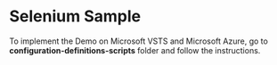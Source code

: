 # Selenium Sample

To implement the Demo on Microsoft VSTS and Microsoft Azure, go to **configuration-definitions-scripts** folder and follow the instructions.